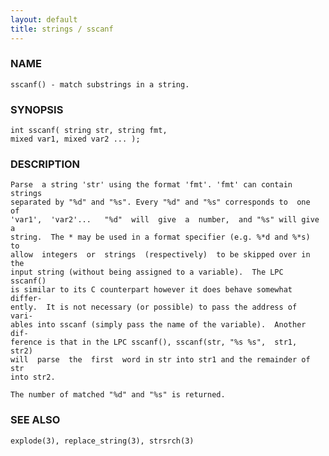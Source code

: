 ```yaml
---
layout: default
title: strings / sscanf
---
```






### NAME
    sscanf() - match substrings in a string.


### SYNOPSIS
    int sscanf( string str, string fmt,
    mixed var1, mixed var2 ... );


### DESCRIPTION
    Parse  a string 'str' using the format 'fmt'. 'fmt' can contain strings
    separated by "%d" and "%s". Every "%d" and "%s" corresponds to  one  of
    'var1',  'var2'...   "%d"  will  give  a  number,  and "%s" will give a
    string.  The * may be used in a format specifier (e.g. %*d and %*s)  to
    allow  integers  or  strings  (respectively)  to be skipped over in the
    input string (without being assigned to a variable).  The LPC  sscanf()
    is similar to its C counterpart however it does behave somewhat differ‐
    ently.  It is not necessary (or possible) to pass the address of  vari‐
    ables into sscanf (simply pass the name of the variable).  Another dif‐
    ference is that in the LPC sscanf(), sscanf(str, "%s %s",  str1,  str2)
    will  parse  the  first  word in str into str1 and the remainder of str
    into str2.

    The number of matched "%d" and "%s" is returned.


### SEE ALSO
    explode(3), replace_string(3), strsrch(3)



